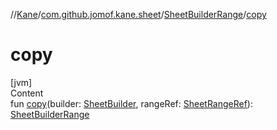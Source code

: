 //[Kane](../../index.md)/[com.github.jomof.kane.sheet](../index.md)/[SheetBuilderRange](index.md)/[copy](copy.md)



# copy  
[jvm]  
Content  
fun [copy](copy.md)(builder: [SheetBuilder](../-sheet-builder/index.md), rangeRef: [SheetRangeRef](../../com.github.jomof.kane/-sheet-range-ref/index.md)): [SheetBuilderRange](index.md)  



